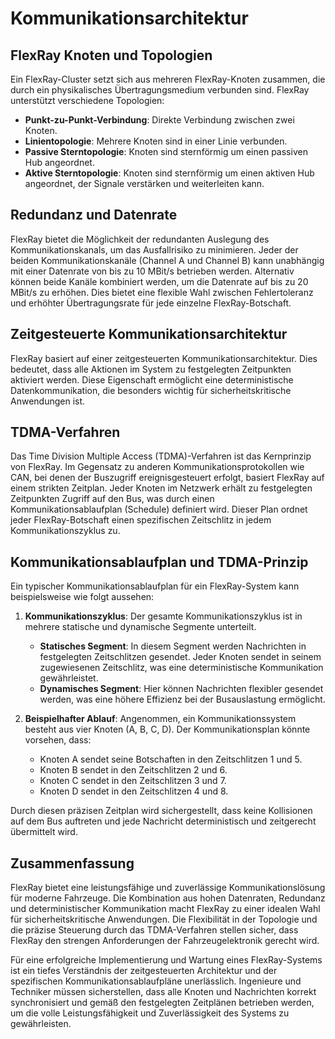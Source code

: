 # Kommunikationsarchitektur

## FlexRay Knoten und Topologien

Ein FlexRay-Cluster setzt sich aus mehreren FlexRay-Knoten zusammen, die durch ein physikalisches Übertragungsmedium verbunden sind. FlexRay unterstützt verschiedene Topologien:

- **Punkt-zu-Punkt-Verbindung**: Direkte Verbindung zwischen zwei Knoten.
- **Linientopologie**: Mehrere Knoten sind in einer Linie verbunden.
- **Passive Sterntopologie**: Knoten sind sternförmig um einen passiven Hub angeordnet.
- **Aktive Sterntopologie**: Knoten sind sternförmig um einen aktiven Hub angeordnet, der Signale verstärken und weiterleiten kann.

## Redundanz und Datenrate

FlexRay bietet die Möglichkeit der redundanten Auslegung des Kommunikationskanals, um das Ausfallrisiko zu minimieren. Jeder der beiden Kommunikationskanäle (Channel A und Channel B) kann unabhängig mit einer Datenrate von bis zu 10 MBit/s betrieben werden. Alternativ können beide Kanäle kombiniert werden, um die Datenrate auf bis zu 20 MBit/s zu erhöhen. Dies bietet eine flexible Wahl zwischen Fehlertoleranz und erhöhter Übertragungsrate für jede einzelne FlexRay-Botschaft.

## Zeitgesteuerte Kommunikationsarchitektur

FlexRay basiert auf einer zeitgesteuerten Kommunikationsarchitektur. Dies bedeutet, dass alle Aktionen im System zu festgelegten Zeitpunkten aktiviert werden. Diese Eigenschaft ermöglicht eine deterministische Datenkommunikation, die besonders wichtig für sicherheitskritische Anwendungen ist.

## TDMA-Verfahren

Das Time Division Multiple Access (TDMA)-Verfahren ist das Kernprinzip von FlexRay. Im Gegensatz zu anderen Kommunikationsprotokollen wie CAN, bei denen der Buszugriff ereignisgesteuert erfolgt, basiert FlexRay auf einem strikten Zeitplan. Jeder Knoten im Netzwerk erhält zu festgelegten Zeitpunkten Zugriff auf den Bus, was durch einen Kommunikationsablaufplan (Schedule) definiert wird. Dieser Plan ordnet jeder FlexRay-Botschaft einen spezifischen Zeitschlitz in jedem Kommunikationszyklus zu.

## Kommunikationsablaufplan und TDMA-Prinzip

Ein typischer Kommunikationsablaufplan für ein FlexRay-System kann beispielsweise wie folgt aussehen:

1. **Kommunikationszyklus**: Der gesamte Kommunikationszyklus ist in mehrere statische und dynamische Segmente unterteilt.

   - **Statisches Segment**: In diesem Segment werden Nachrichten in festgelegten Zeitschlitzen gesendet. Jeder Knoten sendet in seinem zugewiesenen Zeitschlitz, was eine deterministische Kommunikation gewährleistet.
   - **Dynamisches Segment**: Hier können Nachrichten flexibler gesendet werden, was eine höhere Effizienz bei der Busauslastung ermöglicht.
2. **Beispielhafter Ablauf**: Angenommen, ein Kommunikationssystem besteht aus vier Knoten (A, B, C, D). Der Kommunikationsplan könnte vorsehen, dass:

   - Knoten A sendet seine Botschaften in den Zeitschlitzen 1 und 5.
   - Knoten B sendet in den Zeitschlitzen 2 und 6.
   - Knoten C sendet in den Zeitschlitzen 3 und 7.
   - Knoten D sendet in den Zeitschlitzen 4 und 8.

Durch diesen präzisen Zeitplan wird sichergestellt, dass keine Kollisionen auf dem Bus auftreten und jede Nachricht deterministisch und zeitgerecht übermittelt wird.

## Zusammenfassung

FlexRay bietet eine leistungsfähige und zuverlässige Kommunikationslösung für moderne Fahrzeuge. Die Kombination aus hohen Datenraten, Redundanz und deterministischer Kommunikation macht FlexRay zu einer idealen Wahl für sicherheitskritische Anwendungen. Die Flexibilität in der Topologie und die präzise Steuerung durch das TDMA-Verfahren stellen sicher, dass FlexRay den strengen Anforderungen der Fahrzeugelektronik gerecht wird.

Für eine erfolgreiche Implementierung und Wartung eines FlexRay-Systems ist ein tiefes Verständnis der zeitgesteuerten Architektur und der spezifischen Kommunikationsablaufpläne unerlässlich. Ingenieure und Techniker müssen sicherstellen, dass alle Knoten und Nachrichten korrekt synchronisiert und gemäß den festgelegten Zeitplänen betrieben werden, um die volle Leistungsfähigkeit und Zuverlässigkeit des Systems zu gewährleisten.
